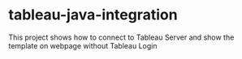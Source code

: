 # tableau-java-integration

This project shows how to connect to Tableau Server and show the template on webpage without Tableau Login
